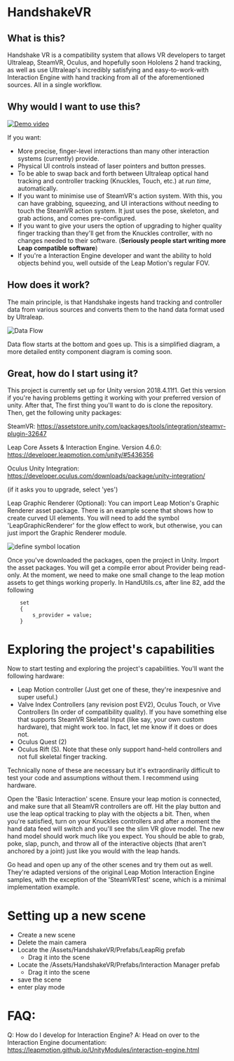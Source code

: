 # HandshakeVR
	  
## What is this?
Handshake VR is a compatibility system that allows VR developers to target Ultraleap, SteamVR, Oculus, and hopefully soon Hololens 2 hand tracking, as well as use Ultraleap's incredibly satisfying and easy-to-work-with Interaction Engine with hand tracking from all of the aforementioned sources. All in a single workflow.

## Why would I want to use this?
[![Demo video](https://github.com/jcorvinus/LeapSteamVRSkeleton/blob/master/Docs/thumbnail.jpg)](http://www.youtube.com/watch?v=ghk21xVKhT0)

If you want:
- More precise, finger-level interactions than many other interaction systems (currently) provide.
- Physical UI controls instead of laser pointers and button presses.
- To be able to swap back and forth between Ultraleap optical hand tracking and controller tracking (Knuckles, Touch, etc.) at *run time*, automatically.
- If you want to minimise use of SteamVR's action system. With this, you can have grabbing, squeezing, and UI interactions without needing to touch the SteamVR action system. It just uses the pose, skeleton, and grab actions, and comes pre-configured.
- If you want to give your users the option of upgrading to higher quality finger tracking than they'll get from the Knuckles controller, with no changes needed to their software. (**Seriously people start writing more Leap compatible software**)
- If you're a Interaction Engine developer and want the ability to hold objects behind you, well outside of the Leap Motion's regular FOV.

## How does it work?
The main principle, is that Handshake ingests hand tracking and controller data from various sources and converts them to the hand data format used by Ultraleap.

![Data Flow](https://github.com/jcorvinus/HandshakeVR/blob/master/Docs/HandFlowSimple.png)

Data flow starts at the bottom and goes up. This is a simplified diagram, a more detailed entity component diagram is coming soon.

## Great, how do I start using it?
This project is currently set up for Unity version 2018.4.11f1. Get this version if you're having problems getting it working with your preferred version of unity. After that, The first thing you'll want to do is clone the repository. Then, get the following unity packages:

SteamVR:
https://assetstore.unity.com/packages/tools/integration/steamvr-plugin-32647

Leap Core Assets & Interaction Engine. Version 4.6.0:
https://developer.leapmotion.com/unity/#5436356

Oculus Unity Integration:
https://developer.oculus.com/downloads/package/unity-integration/

(if it asks you to upgrade, select 'yes')

Leap Graphic Renderer (Optional):
You can import Leap Motion's Graphic Renderer asset package. There is an example scene that shows how to create curved UI elements. You will need to add the symbol 'LeapGraphicRenderer' for the glow effect to work, but otherwise, you can just import the Graphic Renderer module.

![define symbol location](https://github.com/jcorvinus/LeapSteamVRSkeleton/blob/master/Docs/scripting%20define%20symbols.png "Define symbols")

Once you've downloaded the packages, open the project in Unity. Import the asset packages. You will get a compile error about Provider being read-only. At the moment, we need to make one small change to the leap motion assets to get things working properly. In HandUtils.cs, after line 82, add the following
```
	set
	{
		s_provider = value;
	}
```

# Exploring the project's capabilities	  
Now to start testing and exploring the project's capabilities. You'll want the following hardware:
- Leap Motion controller (Just get one of these, they're inexpesnive and super useful.)
- Valve Index Controllers (any revision post EV2), Oculus Touch, or Vive Controllers (In order of compatibility quality). If you have something else that supports SteamVR Skeletal Input (like say, your own custom hardware), that might work too. In fact, let me know if it does or does not.
- Oculus Quest (2)
- Oculus Rift (S). Note that these only support hand-held controllers and not full skeletal finger tracking.

Technically none of these are necessary but it's extraordinarily difficult to test your code and assumptions without them. I recommend using hardware.

Open the 'Basic Interaction' scene. Ensure your leap motion is connected, and make sure that all SteamVR controllers are off. Hit the play button and use the leap optical tracking to play with the objects a bit. Then, when you're satisfied, turn on your Knuckles controllers and after a moment the hand data feed will switch and you'll see the slim VR glove model. The new hand model should work much like you expect. You should be able to grab, poke, slap, punch, and throw all of the interactive objects (that aren't anchored by a joint) just like you would with the leap hands.

Go head and open up any of the other scenes and try them out as well. They're adapted versions of the original Leap Motion Interaction Engine samples, with the exception of the 'SteamVRTest' scene, which is a minimal implementation example.

# Setting up a new scene
- Create a new scene
- Delete the main camera
- Locate the /Assets/HandshakeVR/Prefabs/LeapRig prefab
	- Drag it into the scene
- Locate the /Assets/HandshakeVR/Prefabs/Interaction Manager prefab
	- Drag it into the scene
- save the scene
- enter play mode

# FAQ:
Q: How do I develop for Interaction Engine?
A: Head on over to the Interaction Engine documentation: https://leapmotion.github.io/UnityModules/interaction-engine.html
